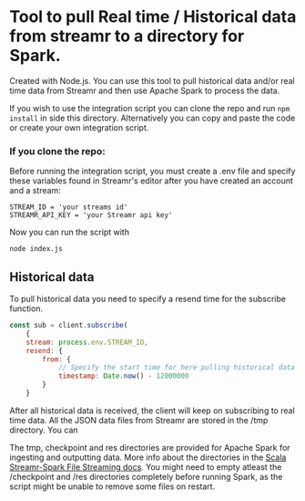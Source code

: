 # Tool to pull Real time / Historical data from streamr to a directory for Spark.

Created with Node.js. You can use this tool to pull historical data and/or real time data from Streamr and then use Apache Spark to process the data.

If you wish to use the integration script you can clone the repo and run `npm install` in side this directory. Alternatively you can copy and paste the code or create your own integration script.

### If you clone the repo:
Before running the integration script, you must create a .env file and specify these variables found in Streamr's editor after you have created an account and a stream:

```
STREAM_ID = 'your streams id'
STREAMR_API_KEY = 'your Streamr api key'
```

Now you can run the script with 
```
node index.js
```

## Historical data

To pull historical data you need to specify a resend time for the subscribe function. 

```javascript
const sub = client.subscribe(
    {
    stream: process.env.STREAM_ID,
    resend: {
        from: {
            // Specify the start time for here pulling historical data
            timestamp: Date.now() - 12000000
        }
    }
```

After all historical data is received, the client will keep on subscribing to real time data. All the JSON data files from Streamr are stored in the /tmp directory. You can 

The tmp, checkpoint and res directories are provided for Apache Spark for ingesting and outputting data. More info about the directories in the [Scala Streamr-Spark File Streaming docs](../scala-spark). You might need to empty atleast the /checkpoint and /res directories completely before running Spark, as the script might be unable to remove some files on restart.